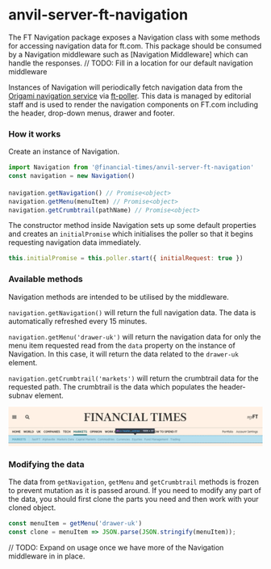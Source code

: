 # anvil-server-ft-navigation

The FT Navigation package exposes a Navigation class with some methods for accessing navigation data for ft.com. This package should be consumed by a Navigation middleware such as [Navigation Middleware] which can handle the responses. // TODO: Fill in a location for our default navigation middleware

Instances of Navigation will periodically fetch navigation data from the [Origami navigation service](https://registry.origami.ft.com/components/origami-navigation-service@71.0.0) via [ft-poller](https://github.com/Financial-Times/ft-poller). This data is managed by editorial staff and is used to render the navigation components on FT.com including the header, drop-down menus, drawer and footer.


### How it works

Create an instance of Navigation.

```js
import Navigation from '@financial-times/anvil-server-ft-navigation'
const navigation = new Navigation()

navigation.getNavigation() // Promise<object>
navigation.getMenu(menuItem) // Promise<object>
navigation.getCrumbtrail(pathName) // Promise<object>
```

The constructor method inside Navigation sets up some default properties and creates an `initialPromise` which initialises the poller so that it begins requesting navigation data immediately.
```js
this.initialPromise = this.poller.start({ initialRequest: true })
```


### Available methods

Navigation methods are intended to be utilised by the middleware.

`navigation.getNavigation()` will return the full navigation data. The data is automatically refreshed every 15 minutes.

`navigation.getMenu('drawer-uk')` will return the navigation data for only the menu item requested read from the `data` property on the instance of Navigation. In this case, it will return the data related to the `drawer-uk` element.

`navigation.getCrumbtrail('markets')` will return the crumbtrail data for the requested path. The crumbtrail is the data which populates the header-subnav element.

![alt text](./screenshots/screenshot-markets-nav-item.png)


### Modifying the data

The data from `getNavigation`, `getMenu` and `getCrumbtrail`  methods is frozen to prevent mutation as it is passed around. If you need to modify any part of the data, you should first clone the parts you need and then work with your cloned object.

```js
const menuItem = getMenu('drawer-uk')
const clone = menuItem => JSON.parse(JSON.stringify(menuItem));
```


// TODO: Expand on usage once we have more of the Navigation middleware in in place.
